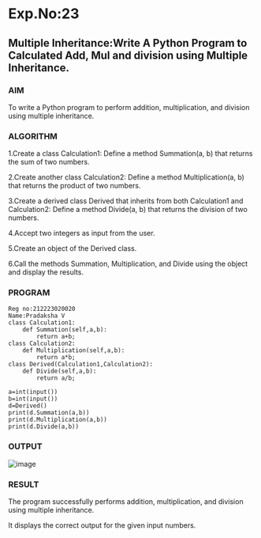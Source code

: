 # Exp.No:23  
## Multiple Inheritance:Write A Python Program to Calculated Add,  Mul and division using Multiple Inheritance.

### AIM  
To write a Python program to perform addition, multiplication, and division using multiple inheritance.

### ALGORITHM
1.Create a class Calculation1:
Define a method Summation(a, b) that returns the sum of two numbers.

2.Create another class Calculation2:
Define a method Multiplication(a, b) that returns the product of two numbers.

3.Create a derived class Derived that inherits from both Calculation1 and Calculation2:
Define a method Divide(a, b) that returns the division of two numbers.

4.Accept two integers as input from the user.

5.Create an object of the Derived class.

6.Call the methods Summation, Multiplication, and Divide using the object and display the results.

### PROGRAM

```
Reg no:212223020020
Name:Pradaksha V
class Calculation1:
    def Summation(self,a,b):
        return a+b;
class Calculation2:
    def Multiplication(self,a,b):
        return a*b;
class Derived(Calculation1,Calculation2):
    def Divide(self,a,b):
        return a/b;

a=int(input())
b=int(input())
d=Derived()
print(d.Summation(a,b))
print(d.Multiplication(a,b))
print(d.Divide(a,b))
```

### OUTPUT
![image](https://github.com/user-attachments/assets/d41941f2-c9c6-49df-875f-25edf2186e6a)


### RESULT
The program successfully performs addition, multiplication, and division using multiple inheritance.

It displays the correct output for the given input numbers.



